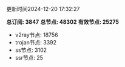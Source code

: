 更新时间2024-12-20 17:32:27

**总订阅: 3847**
**总节点: 48302**
**有效节点: 25275**
- v2ray节点: 18756
- trojan节点: 3392
- ss节点: 3102
- ssr节点: 25
